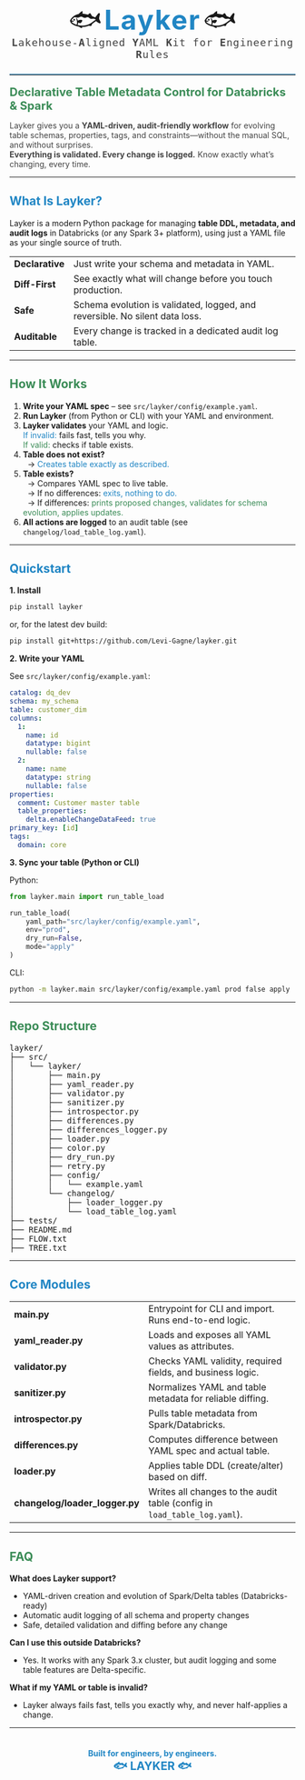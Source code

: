 
<!-- README.md (Layker) -->

<div align="center" style="margin-bottom: 24px;">
  <span style="font-size: 48px; line-height: 1; vertical-align: middle;">🐟</span>
  <span style="font-size: 48px; font-weight: bold; letter-spacing: 2px; color: #2186C4; vertical-align: middle;">Layker</span>
  <span style="font-size: 48px; line-height: 1; vertical-align: middle;">🐟</span>
  <br>
  <span style="font-size: 18px; color: #444; font-family: monospace; letter-spacing: 1px;">
    <b>L</b>akehouse-<b>A</b>ligned <b>Y</b>AML <b>K</b>it for <b>E</b>ngineering <b>R</b>ules
  </span>
</div>

<hr style="border: 0; border-top: 1.5px solid #2186C4; margin-bottom: 18px;">

<div style="font-size: 20px; color: #3B8C57; font-weight: bold;">Declarative Table Metadata Control for Databricks & Spark</div>
<p style="color: #444;">
  Layker gives you a <b>YAML-driven, audit-friendly workflow</b> for evolving table schemas, properties, tags, and constraints—without the manual SQL, and without surprises.
  <br>
  <b>Everything is validated. Every change is logged.</b> Know exactly what’s changing, every time.
</p>

---

## <span style="color: #2186C4;">What Is Layker?</span>

Layker is a modern Python package for managing <b>table DDL, metadata, and audit logs</b> in Databricks (or any Spark 3+ platform), using just a YAML file as your single source of truth.

<table>
  <tr>
    <td><b>Declarative</b></td>
    <td>Just write your schema and metadata in YAML.</td>
  </tr>
  <tr>
    <td><b>Diff-First</b></td>
    <td>See exactly what will change before you touch production.</td>
  </tr>
  <tr>
    <td><b>Safe</b></td>
    <td>Schema evolution is validated, logged, and reversible. No silent data loss.</td>
  </tr>
  <tr>
    <td><b>Auditable</b></td>
    <td>Every change is tracked in a dedicated audit log table.</td>
  </tr>
</table>

---

## <span style="color: #3B8C57;">How It Works</span>

<ol>
  <li><b>Write your YAML spec</b> – see <code>src/layker/config/example.yaml</code>.</li>
  <li><b>Run Layker</b> (from Python or CLI) with your YAML and environment.</li>
  <li>
    <b>Layker validates</b> your YAML and logic.<br>
    <span style="color: #2186C4;">If invalid:</span> fails fast, tells you why.<br>
    <span style="color: #3B8C57;">If valid:</span> checks if table exists.
  </li>
  <li>
    <b>Table does not exist?</b><br>
    &nbsp;&nbsp;→ <span style="color: #2186C4;">Creates table exactly as described.</span>
  </li>
  <li>
    <b>Table exists?</b><br>
    &nbsp;&nbsp;→ Compares YAML spec to live table.<br>
    &nbsp;&nbsp;→ If no differences: <span style="color: #2186C4;">exits, nothing to do.</span><br>
    &nbsp;&nbsp;→ If differences: <span style="color: #3B8C57;">prints proposed changes, validates for schema evolution, applies updates.</span>
  </li>
  <li>
    <b>All actions are logged</b> to an audit table (see <code>changelog/load_table_log.yaml</code>).
  </li>
</ol>

---

## <span style="color: #2186C4;">Quickstart</span>

<b>1. Install</b>
```bash
pip install layker
```
or, for the latest dev build:
```bash
pip install git+https://github.com/Levi-Gagne/layker.git
```

<b>2. Write your YAML</b>

See <code>src/layker/config/example.yaml</code>:

```yaml
catalog: dq_dev
schema: my_schema
table: customer_dim
columns:
  1:
    name: id
    datatype: bigint
    nullable: false
  2:
    name: name
    datatype: string
    nullable: false
properties:
  comment: Customer master table
  table_properties:
    delta.enableChangeDataFeed: true
primary_key: [id]
tags:
  domain: core
```

<b>3. Sync your table (Python or CLI)</b>

Python:
```python
from layker.main import run_table_load

run_table_load(
    yaml_path="src/layker/config/example.yaml",
    env="prod",
    dry_run=False,
    mode="apply"
)
```

CLI:
```bash
python -m layker.main src/layker/config/example.yaml prod false apply
```
---

## <span style="color: #3B8C57;">Repo Structure</span>

<pre>
layker/
├── src/
│   └── layker/
│       ├── main.py
│       ├── yaml_reader.py
│       ├── validator.py
│       ├── sanitizer.py
│       ├── introspector.py
│       ├── differences.py
│       ├── differences_logger.py
│       ├── loader.py
│       ├── color.py
│       ├── dry_run.py
│       ├── retry.py
│       ├── config/
│       │   └── example.yaml
│       └── changelog/
│           ├── loader_logger.py
│           └── load_table_log.yaml
├── tests/
├── README.md
├── FLOW.txt
├── TREE.txt
</pre>

---

## <span style="color: #2186C4;">Core Modules</span>

<table>
  <tr>
    <td><b>main.py</b></td>
    <td>Entrypoint for CLI and import. Runs end-to-end logic.</td>
  </tr>
  <tr>
    <td><b>yaml_reader.py</b></td>
    <td>Loads and exposes all YAML values as attributes.</td>
  </tr>
  <tr>
    <td><b>validator.py</b></td>
    <td>Checks YAML validity, required fields, and business logic.</td>
  </tr>
  <tr>
    <td><b>sanitizer.py</b></td>
    <td>Normalizes YAML and table metadata for reliable diffing.</td>
  </tr>
  <tr>
    <td><b>introspector.py</b></td>
    <td>Pulls table metadata from Spark/Databricks.</td>
  </tr>
  <tr>
    <td><b>differences.py</b></td>
    <td>Computes difference between YAML spec and actual table.</td>
  </tr>
  <tr>
    <td><b>loader.py</b></td>
    <td>Applies table DDL (create/alter) based on diff.</td>
  </tr>
  <tr>
    <td><b>changelog/loader_logger.py</b></td>
    <td>Writes all changes to the audit table (config in <code>load_table_log.yaml</code>).</td>
  </tr>
</table>

---

## <span style="color: #3B8C57;">FAQ</span>

<b>What does Layker support?</b>
<ul>
  <li>YAML-driven creation and evolution of Spark/Delta tables (Databricks-ready)</li>
  <li>Automatic audit logging of all schema and property changes</li>
  <li>Safe, detailed validation and diffing before any change</li>
</ul>

<b>Can I use this outside Databricks?</b>
<ul>
  <li>Yes. It works with any Spark 3.x cluster, but audit logging and some table features are Delta-specific.</li>
</ul>

<b>What if my YAML or table is invalid?</b>
<ul>
  <li>Layker always fails fast, tells you exactly why, and never half-applies a change.</li>
</ul>

---

<div align="center" style="color: #2186C4; margin-top: 36px; font-weight: bold;">
  Built for engineers, by engineers. <br>
  <span style="font-size: 20px;">🐟&nbsp;LAYKER&nbsp;🐟</span>
</div>
